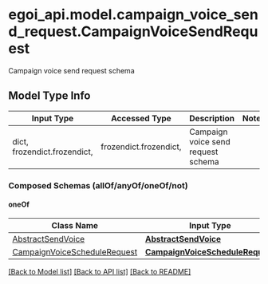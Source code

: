 # egoi_api.model.campaign_voice_send_request.CampaignVoiceSendRequest

Campaign voice send request schema

## Model Type Info
Input Type | Accessed Type | Description | Notes
------------ | ------------- | ------------- | -------------
dict, frozendict.frozendict,  | frozendict.frozendict,  | Campaign voice send request schema | 

### Composed Schemas (allOf/anyOf/oneOf/not)
#### oneOf
Class Name | Input Type | Accessed Type | Description | Notes
------------- | ------------- | ------------- | ------------- | -------------
[AbstractSendVoice](AbstractSendVoice.md) | [**AbstractSendVoice**](AbstractSendVoice.md) | [**AbstractSendVoice**](AbstractSendVoice.md) |  | 
[CampaignVoiceScheduleRequest](CampaignVoiceScheduleRequest.md) | [**CampaignVoiceScheduleRequest**](CampaignVoiceScheduleRequest.md) | [**CampaignVoiceScheduleRequest**](CampaignVoiceScheduleRequest.md) |  | 

[[Back to Model list]](../../README.md#documentation-for-models) [[Back to API list]](../../README.md#documentation-for-api-endpoints) [[Back to README]](../../README.md)

